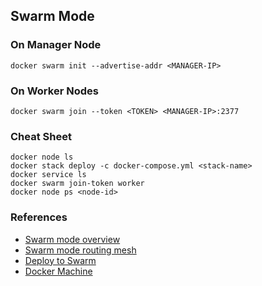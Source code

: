 ## Swarm Mode

### On Manager Node
```
docker swarm init --advertise-addr <MANAGER-IP>
```
### On Worker Nodes
```
docker swarm join --token <TOKEN> <MANAGER-IP>:2377
```

### Cheat Sheet
```
docker node ls
docker stack deploy -c docker-compose.yml <stack-name>
docker service ls
docker swarm join-token worker
docker node ps <node-id>
```

### References
* [Swarm mode overview](https://docs.docker.com/engine/swarm/)
* [Swarm mode routing mesh](https://docs.docker.com/engine/swarm/ingress/)
* [Deploy to Swarm](https://docs.docker.com/get-started/swarm-deploy/)
* [Docker Machine](https://docs.docker.com/machine/)
